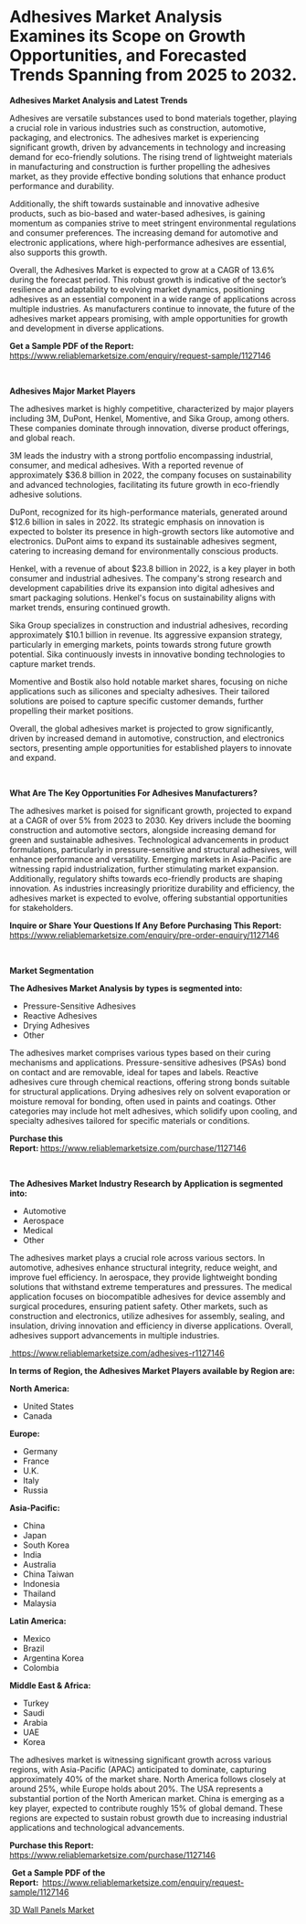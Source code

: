 <p><h1>Adhesives Market Analysis Examines its Scope on Growth Opportunities, and Forecasted Trends Spanning from 2025 to 2032.</h1></p><p><strong>Adhesives Market Analysis and Latest Trends</strong></p>
<p><p>Adhesives are versatile substances used to bond materials together, playing a crucial role in various industries such as construction, automotive, packaging, and electronics. The adhesives market is experiencing significant growth, driven by advancements in technology and increasing demand for eco-friendly solutions. The rising trend of lightweight materials in manufacturing and construction is further propelling the adhesives market, as they provide effective bonding solutions that enhance product performance and durability.</p><p>Additionally, the shift towards sustainable and innovative adhesive products, such as bio-based and water-based adhesives, is gaining momentum as companies strive to meet stringent environmental regulations and consumer preferences. The increasing demand for automotive and electronic applications, where high-performance adhesives are essential, also supports this growth.</p><p>Overall, the Adhesives Market is expected to grow at a CAGR of 13.6% during the forecast period. This robust growth is indicative of the sector’s resilience and adaptability to evolving market dynamics, positioning adhesives as an essential component in a wide range of applications across multiple industries. As manufacturers continue to innovate, the future of the adhesives market appears promising, with ample opportunities for growth and development in diverse applications.</p></p>
<p><strong>Get a Sample PDF of the Report:&nbsp;</strong> <a href="https://www.reliablemarketsize.com/enquiry/request-sample/1127146?utm_campaign=3537&utm_medium=2&utm_source=Github&utm_content=ia&utm_term=02042025&utm_id=adhesives">https://www.reliablemarketsize.com/enquiry/request-sample/1127146</a></p>
<p>&nbsp;</p>
<p><strong>Adhesives Major Market Players</strong></p>
<p><p>The adhesives market is highly competitive, characterized by major players including 3M, DuPont, Henkel, Momentive, and Sika Group, among others. These companies dominate through innovation, diverse product offerings, and global reach.</p><p>3M leads the industry with a strong portfolio encompassing industrial, consumer, and medical adhesives. With a reported revenue of approximately $36.8 billion in 2022, the company focuses on sustainability and advanced technologies, facilitating its future growth in eco-friendly adhesive solutions.</p><p>DuPont, recognized for its high-performance materials, generated around $12.6 billion in sales in 2022. Its strategic emphasis on innovation is expected to bolster its presence in high-growth sectors like automotive and electronics. DuPont aims to expand its sustainable adhesives segment, catering to increasing demand for environmentally conscious products.</p><p>Henkel, with a revenue of about $23.8 billion in 2022, is a key player in both consumer and industrial adhesives. The company's strong research and development capabilities drive its expansion into digital adhesives and smart packaging solutions. Henkel's focus on sustainability aligns with market trends, ensuring continued growth.</p><p>Sika Group specializes in construction and industrial adhesives, recording approximately $10.1 billion in revenue. Its aggressive expansion strategy, particularly in emerging markets, points towards strong future growth potential. Sika continuously invests in innovative bonding technologies to capture market trends.</p><p>Momentive and Bostik also hold notable market shares, focusing on niche applications such as silicones and specialty adhesives. Their tailored solutions are poised to capture specific customer demands, further propelling their market positions.</p><p>Overall, the global adhesives market is projected to grow significantly, driven by increased demand in automotive, construction, and electronics sectors, presenting ample opportunities for established players to innovate and expand.</p></p>
<p>&nbsp;</p>
<p><strong>What Are The Key Opportunities For Adhesives Manufacturers?</strong></p>
<p><p>The adhesives market is poised for significant growth, projected to expand at a CAGR of over 5% from 2023 to 2030. Key drivers include the booming construction and automotive sectors, alongside increasing demand for green and sustainable adhesives. Technological advancements in product formulations, particularly in pressure-sensitive and structural adhesives, will enhance performance and versatility. Emerging markets in Asia-Pacific are witnessing rapid industrialization, further stimulating market expansion. Additionally, regulatory shifts towards eco-friendly products are shaping innovation. As industries increasingly prioritize durability and efficiency, the adhesives market is expected to evolve, offering substantial opportunities for stakeholders.</p></p>
<p><strong>Inquire or Share Your Questions If Any Before Purchasing This Report:</strong> <a href="https://www.reliablemarketsize.com/enquiry/pre-order-enquiry/1127146?utm_campaign=3537&utm_medium=2&utm_source=Github&utm_content=ia&utm_term=02042025&utm_id=adhesives">https://www.reliablemarketsize.com/enquiry/pre-order-enquiry/1127146</a></p>
<p>&nbsp;</p>
<p><strong>Market Segmentation</strong></p>
<p><strong>The Adhesives Market Analysis by types is segmented into:</strong></p>
<p><ul><li>Pressure-Sensitive Adhesives</li><li>Reactive Adhesives</li><li>Drying Adhesives</li><li>Other</li></ul></p>
<p><p>The adhesives market comprises various types based on their curing mechanisms and applications. Pressure-sensitive adhesives (PSAs) bond on contact and are removable, ideal for tapes and labels. Reactive adhesives cure through chemical reactions, offering strong bonds suitable for structural applications. Drying adhesives rely on solvent evaporation or moisture removal for bonding, often used in paints and coatings. Other categories may include hot melt adhesives, which solidify upon cooling, and specialty adhesives tailored for specific materials or conditions.</p></p>
<p><strong>Purchase this Report:&nbsp;</strong><a href="https://www.reliablemarketsize.com/purchase/1127146?utm_campaign=3537&utm_medium=2&utm_source=Github&utm_content=ia&utm_term=02042025&utm_id=adhesives">https://www.reliablemarketsize.com/purchase/1127146</a></p>
<p>&nbsp;</p>
<p><strong>The Adhesives Market Industry Research by Application is segmented into:</strong></p>
<p><ul><li>Automotive</li><li>Aerospace</li><li>Medical</li><li>Other</li></ul></p>
<p><p>The adhesives market plays a crucial role across various sectors. In automotive, adhesives enhance structural integrity, reduce weight, and improve fuel efficiency. In aerospace, they provide lightweight bonding solutions that withstand extreme temperatures and pressures. The medical application focuses on biocompatible adhesives for device assembly and surgical procedures, ensuring patient safety. Other markets, such as construction and electronics, utilize adhesives for assembly, sealing, and insulation, driving innovation and efficiency in diverse applications. Overall, adhesives support advancements in multiple industries.</p></p>
<p><a href="https://www.reliablemarketsize.com/adhesives-r1127146?utm_campaign=3537&utm_medium=2&utm_source=Github&utm_content=ia&utm_term=02042025&utm_id=adhesives">&nbsp;https://www.reliablemarketsize.com/adhesives-r1127146</a></p>
<p><strong>In terms of Region, the Adhesives Market Players available by Region are:</strong></p>
<p>
    <p> <strong> North America: </strong>
        <ul>
            <li>United States</li>
            <li>Canada</li>
        </ul>
        </p> 
    <p> <strong> Europe: </strong>
        <ul>
            <li>Germany</li>
            <li>France</li>
            <li>U.K.</li>
            <li>Italy</li>
            <li>Russia</li>
        </ul>
        </p> 
    <p> <strong> Asia-Pacific: </strong>
        <ul>
            <li>China</li>
            <li>Japan</li>
            <li>South Korea</li>
            <li>India</li>
            <li>Australia</li>
            <li>China Taiwan</li>
            <li>Indonesia</li>
            <li>Thailand</li>
            <li>Malaysia</li>
        </ul>
        </p> 
    <p> <strong> Latin America: </strong>
        <ul>
            <li>Mexico</li>
            <li>Brazil</li>
            <li>Argentina Korea</li>
            <li>Colombia</li>
        </ul>
        </p> 
    <p> <strong> Middle East & Africa: </strong>
        <ul>
            <li>Turkey</li>
            <li>Saudi</li>
            <li>Arabia</li>
            <li>UAE</li>
            <li>Korea</li>
        </ul>
    </p>
    </p>
<p><p>The adhesives market is witnessing significant growth across various regions, with Asia-Pacific (APAC) anticipated to dominate, capturing approximately 40% of the market share. North America follows closely at around 25%, while Europe holds about 20%. The USA represents a substantial portion of the North American market. China is emerging as a key player, expected to contribute roughly 15% of global demand. These regions are expected to sustain robust growth due to increasing industrial applications and technological advancements.</p></p>
<p><strong>Purchase this Report: </strong><a href="https://www.reliablemarketsize.com/purchase/1127146?utm_campaign=3537&utm_medium=2&utm_source=Github&utm_content=ia&utm_term=02042025&utm_id=adhesives">https://www.reliablemarketsize.com/purchase/1127146</a></p>
<p>&nbsp;<strong>Get a Sample PDF of the Report:&nbsp;&nbsp;</strong><a href="https://www.reliablemarketsize.com/enquiry/request-sample/1127146?utm_campaign=3537&utm_medium=2&utm_source=Github&utm_content=ia&utm_term=02042025&utm_id=adhesives">https://www.reliablemarketsize.com/enquiry/request-sample/1127146</a></p>
<p><strong></strong></p>
<p><p><a href="https://github.com/iquiseeboli/Market-Research-Report-List-1/blob/main/3d-wall-panels-market.md?utm_campaign=3537&utm_medium=2&utm_source=Github&utm_content=ia&utm_term=02042025&utm_id=adhesives">3D Wall Panels Market</a></p></p>
